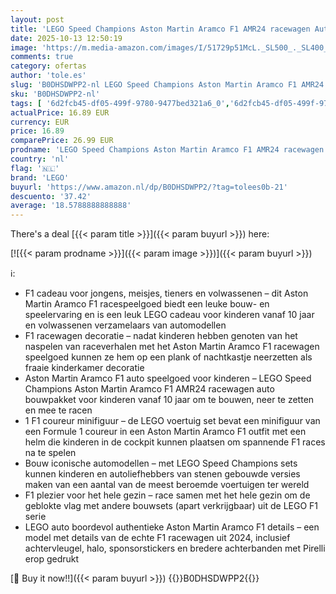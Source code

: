 ```yaml
---
layout: post
title: 'LEGO Speed Champions Aston Martin Aramco F1 AMR24 racewagen Auto Speelgoed voor 10 jaar en Ouder met Formule 1 Coureur Minifiguur  Cadeau voor Jongens  Meisjes en Volwassen Fans van Motorsport 77245'
date: 2025-10-13 12:50:19
image: 'https://m.media-amazon.com/images/I/51729p51McL._SL500_._SL400_.jpg'
comments: true
category: ofertas
author: 'tole.es'
slug: 'B0DHSDWPP2-nl LEGO Speed Champions Aston Martin Aramco F1 AMR24...'
sku: 'B0DHSDWPP2-nl'
tags: [ '6d2fcb45-df05-499f-9780-9477bed321a6_0','6d2fcb45-df05-499f-9780-9477bed321a6_501','Arborist Merchandising Root','Bouw- & constructiespeelgoed','Creatieve spellen','Educatief speelgoed','Self Service','Special Features Stores','Speelgoed & spellen','Speelgoedbouwsets','lego','🇳🇱', ]
actualPrice: 16.89 EUR
currency: EUR
price: 16.89
comparePrice: 26.99 EUR
prodname: 'LEGO Speed Champions Aston Martin Aramco F1 AMR24 racewagen Auto Speelgoed voor 10 jaar en Ouder met Formule 1 Coureur Minifiguur  Cadeau voor Jongens  Meisjes en Volwassen Fans van Motorsport 77245'
country: 'nl'
flag: '🇳🇱'
brand: 'LEGO'
buyurl: 'https://www.amazon.nl/dp/B0DHSDWPP2/?tag=tolees0b-21'
descuento: '37.42'
average: '18.5788888888888'
---
```


There's a deal [{{< param title >}}]({{< param buyurl >}})  here:

[![{{< param prodname >}}]({{< param image >}})]({{< param buyurl >}})

ℹ️:

- F1 cadeau voor jongens, meisjes, tieners en volwassenen – dit Aston Martin Aramco F1 racespeelgoed biedt een leuke bouw- en speelervaring en is een leuk LEGO cadeau voor kinderen vanaf 10 jaar en volwassenen verzamelaars van automodellen
- F1 racewagen decoratie – nadat kinderen hebben genoten van het naspelen van raceverhalen met het Aston Martin Aramco F1 racewagen speelgoed kunnen ze hem op een plank of nachtkastje neerzetten als fraaie kinderkamer decoratie
- Aston Martin Aramco F1 auto speelgoed voor kinderen – LEGO Speed Champions Aston Martin Aramco F1 AMR24 racewagen auto bouwpakket voor kinderen vanaf 10 jaar om te bouwen, neer te zetten en mee te racen
- 1 F1 coureur minifiguur – de LEGO voertuig set bevat een minifiguur van een Formule 1 coureur in een Aston Martin Aramco F1 outfit met een helm die kinderen in de cockpit kunnen plaatsen om spannende F1 races na te spelen
- Bouw iconische automodellen – met LEGO Speed Champions sets kunnen kinderen en autoliefhebbers van stenen gebouwde versies maken van een aantal van de meest beroemde voertuigen ter wereld
- F1 plezier voor het hele gezin – race samen met het hele gezin om de geblokte vlag met andere bouwsets (apart verkrijgbaar) uit de LEGO F1 serie
- LEGO auto boordevol authentieke Aston Martin Aramco F1 details – een model met details van de echte F1 racewagen uit 2024, inclusief achtervleugel, halo, sponsorstickers en bredere achterbanden met Pirelli erop gedrukt

[🛒 Buy it now!!]({{< param buyurl >}})
{{<world>}}B0DHSDWPP2{{</world>}}
